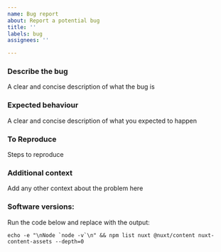 ```yaml
---
name: Bug report
about: Report a potential bug
title: ''
labels: bug
assignees: ''

---
```


### Describe the bug

A clear and concise description of what the bug is


### Expected behaviour

A clear and concise description of what you expected to happen


### To Reproduce

Steps to reproduce


### Additional context

Add any other context about the problem here


### Software versions:

Run the code below and replace with the output:

```
echo -e "\nNode `node -v`\n" && npm list nuxt @nuxt/content nuxt-content-assets --depth=0
```
